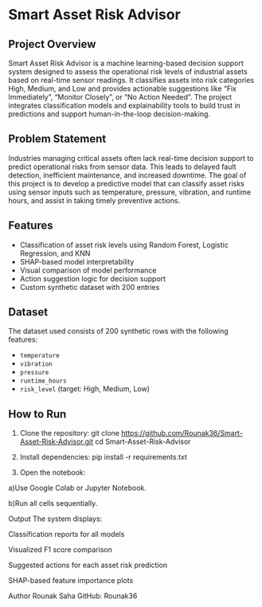# Smart Asset Risk Advisor

## Project Overview

Smart Asset Risk Advisor is a machine learning-based decision support system designed to assess the operational risk levels of industrial assets based on real-time sensor readings. It classifies assets into risk categories High, Medium, and Low and provides actionable suggestions like “Fix Immediately”, “Monitor Closely”, or “No Action Needed”. The project integrates classification models and explainability tools to build trust in predictions and support human-in-the-loop decision-making.

## Problem Statement

Industries managing critical assets often lack real-time decision support to predict operational risks from sensor data. This leads to delayed fault detection, inefficient maintenance, and increased downtime. The goal of this project is to develop a predictive model that can classify asset risks using sensor inputs such as temperature, pressure, vibration, and runtime hours, and assist in taking timely preventive actions.

## Features

- Classification of asset risk levels using Random Forest, Logistic Regression, and KNN
- SHAP-based model interpretability
- Visual comparison of model performance
- Action suggestion logic for decision support
- Custom synthetic dataset with 200 entries

## Dataset

The dataset used consists of 200 synthetic rows with the following features:
- `temperature`
- `vibration`
- `pressure`
- `runtime_hours`
- `risk_level` (target: High, Medium, Low)

## How to Run
1. Clone the repository:
   git clone https://github.com/Rounak36/Smart-Asset-Risk-Advisor.git
   cd Smart-Asset-Risk-Advisor

2. Install dependencies:
   pip install -r requirements.txt
3. Open the notebook:

a)Use Google Colab or Jupyter Notebook.

b)Run all cells sequentially.

Output
The system displays:

Classification reports for all models

Visualized F1 score comparison

Suggested actions for each asset risk prediction

SHAP-based feature importance plots

Author
Rounak Saha
GitHub: Rounak36
